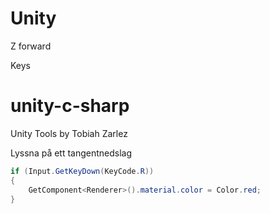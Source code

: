 # Unity

Z forward


Keys


# unity-c-sharp



Unity Tools by Tobiah Zarlez

Lyssna på ett tangentnedslag
```c#
if (Input.GetKeyDown(KeyCode.R)) 
{
    GetComponent<Renderer>().material.color = Color.red;
}
```
